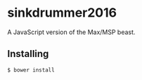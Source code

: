 sinkdrummer2016
===============

A JavaScript version of the Max/MSP beast.

Installing
----------

    $ bower install

